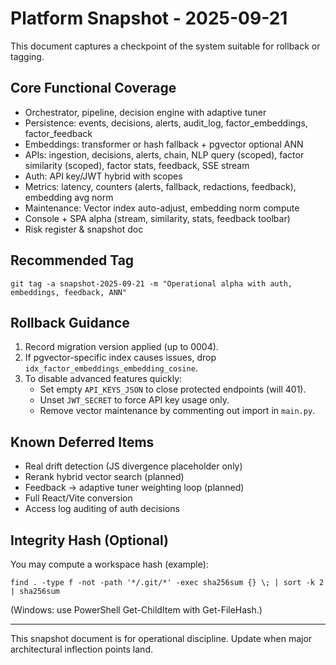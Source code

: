 # Platform Snapshot - 2025-09-21

This document captures a checkpoint of the system suitable for rollback or tagging.

## Core Functional Coverage
- Orchestrator, pipeline, decision engine with adaptive tuner
- Persistence: events, decisions, alerts, audit_log, factor_embeddings, factor_feedback
- Embeddings: transformer or hash fallback + pgvector optional ANN
- APIs: ingestion, decisions, alerts, chain, NLP query (scoped), factor similarity (scoped), factor stats, feedback, SSE stream
- Auth: API key/JWT hybrid with scopes
- Metrics: latency, counters (alerts, fallback, redactions, feedback), embedding avg norm
- Maintenance: Vector index auto-adjust, embedding norm compute
- Console + SPA alpha (stream, similarity, stats, feedback toolbar)
- Risk register & snapshot doc

## Recommended Tag
`git tag -a snapshot-2025-09-21 -m "Operational alpha with auth, embeddings, feedback, ANN"`

## Rollback Guidance
1. Record migration version applied (up to 0004).
2. If pgvector-specific index causes issues, drop `idx_factor_embeddings_embedding_cosine`.
3. To disable advanced features quickly:
   - Set empty `API_KEYS_JSON` to close protected endpoints (will 401).
   - Unset `JWT_SECRET` to force API key usage only.
   - Remove vector maintenance by commenting out import in `main.py`.

## Known Deferred Items
- Real drift detection (JS divergence placeholder only)
- Rerank hybrid vector search (planned)
- Feedback -> adaptive tuner weighting loop (planned)
- Full React/Vite conversion
- Access log auditing of auth decisions

## Integrity Hash (Optional)
You may compute a workspace hash (example):
```
find . -type f -not -path '*/.git/*' -exec sha256sum {} \; | sort -k 2 | sha256sum
```
(Windows: use PowerShell Get-ChildItem with Get-FileHash.)

---
This snapshot document is for operational discipline. Update when major architectural inflection points land.
